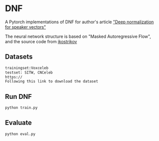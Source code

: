 # DNF
A Pytorch implementations of DNF for author's article ["Deep normalization for speaker vectors"](https://arxiv.org/abs/2004.04095)

The neural network structure is based on "Masked Autoregressive Flow", and the source code from [ikostrikov](https://github.com/ikostrikov/pytorch-flows/blob/master/README.md)

## Datasets
```bash
trainingset:Voxceleb 
testset: SITW, CNCeleb
https://
Following this link to download the dataset
```

## Run DNF
```bash
python train.py
```

## Evaluate
```bash
python eval.py
```


